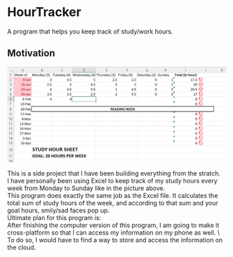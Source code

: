 # HourTracker
A program that helps you keep track of study/work hours. 

## Motivation

![alt text](https://github.com/minjaedavidpark/HourTracker/blob/main/docs/images/hourTracker_motivation.png)

This is a side project that I have been building everything from the stratch. \
I have personally been using Excel to keep track of my study hours every week from Monday to Sunday like in the picture above.\
This program does exactly the same job as the Excel file. It calculates the total sum of study hours of the week, and according to that sum and your goal hours, smily/sad faces pop up. \
Ultimate plan for this program is: \
After finishing the computer version of this program, I am going to make it cross-platform so that I can access my information on my phone as well. \ To do so, I would have to find a way to store and access the information on the cloud.
